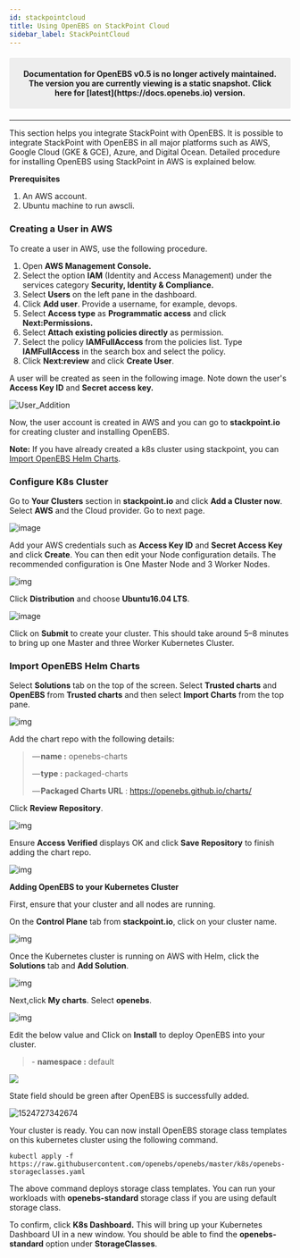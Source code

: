 ```yaml
---
id: stackpointcloud
title: Using OpenEBS on StackPoint Cloud
sidebar_label: StackPointCloud
---
```


<center><p style="padding: 20px; margin: 20px 0; border-radius: 3px; background-color: #eeeeee;"><strong>
  Documentation for OpenEBS v0.5 is no longer actively maintained. The version you are currently viewing is a static snapshot. Click here for [latest](https://docs.openebs.io) version.
</strong></p></center>

------

This section helps you integrate StackPoint with OpenEBS. It is possible to integrate StackPoint with OpenEBS in all major platforms such as AWS, Google Cloud (GKE & GCE), Azure, and Digital Ocean. Detailed procedure for installing OpenEBS using StackPoint in AWS is explained below.

 **Prerequisites**

1. An AWS account.
2. Ubuntu machine to run awscli.

### **Creating a User in AWS**

To create a user in AWS, use the following procedure.

1. Open **AWS Management Console.**
2. Select the option **IAM** (Identity and Access Management) under the services category **Security, Identity & Compliance.**
3. Select **Users** on the left pane in the dashboard.
4. Click **Add user**. Provide a username, for example, devops.
5. Select **Access type** as **Programmatic access** and click **Next:Permissions.**
6. Select **Attach existing policies directly** as permission.
7. Select the policy **IAMFullAccess** from the policies list. Type **IAMFullAccess** in the search box and select the policy.
8. Click **Next:review** and click **Create User**.

A user will be created as seen in the following image. Note down the user's **Access Key ID** and **Secret access key.**

![User_Addition](https://docs.mayaonline.io/assets/Add_user.jpg)

Now, the user account is created in AWS and you can go to **stackpoint.io** for creating cluster and installing OpenEBS.

**Note:** If you have already created a k8s cluster using stackpoint, you can [Import OpenEBS Helm Charts](#ImportHelmCharts). 

### **Configure K8s Cluster**


Go to **Your Clusters** section in **stackpoint.io** and click **Add a Cluster now**. Select **AWS** and the Cloud provider. Go to next page. 

![image](/docs/assets/platform_stackpoint.png)

Add your AWS credentials such as **Access Key ID** and **Secret Access Key** and click **Create**. You can then edit your Node configuration details. The recommended configuration is One Master Node and 3 Worker Nodes. 


![img](/docs/assets/provider_stackpoint.png)


Click **Distribution** and choose **Ubuntu16.04 LTS**. 


![image](/docs/assets/ubuntu_stackpoint.png)


Click on **Submit** to create your cluster. This should take around 5–8 minutes to bring up one Master and three Worker Kubernetes Cluster.

 

### **Import OpenEBS Helm Charts** <a name="ImportHelmCharts"></a>



Select **Solutions** tab on the top of the screen. Select  **Trusted charts** and **OpenEBS** from **Trusted charts** and then select **Import Charts** from the top pane.


![img](https://cdn-images-1.medium.com/max/800/0*vZr9hqN35SCCsx-a.png)


Add the chart repo with the following details:

>  — **name :** openebs-charts
>
>  — **type :** packaged-charts
>
>  — **Packaged Charts URL** : <https://openebs.github.io/charts/>



Click **Review Repository**.

![img](https://cdn-images-1.medium.com/max/800/0*lkT38CLmsESK2i1T.png)


Ensure **Access Verified** displays OK and click **Save Repository** to finish adding the chart repo.


![**img**](https://cdn-images-1.medium.com/max/800/0*tS9uArAROjoOLc05.png)

**Adding OpenEBS to your Kubernetes Cluster**


First, ensure that your cluster and all nodes are running.

On the **Control Plane** tab from **stackpoint.io**, click on your cluster name.


![img](/docs/assets/cluster_stackpoint.png)


Once the Kubernetes cluster is running on AWS with Helm, click the **Solutions** tab and **Add Solution**.

![img](/docs/assets/solutions_stackpoint.png)

Next,click **My charts**. Select **openebs**.

![img](/docs/assets/charts_stackpoint.png)

Edit the below value and Click on **Install** to deploy OpenEBS into your cluster.

> \- **namespace :** default
>

![](docs/assets/install_stackpoint.png)


State field should be green after OpenEBS is successfully added.

![1524727342674](/docs/assets/openebs-success-install-stackpoint.PNG)


Your cluster is ready. You can now install OpenEBS storage class templates on this kubernetes cluster using the following command.

```
kubectl apply -f https://raw.githubusercontent.com/openebs/openebs/master/k8s/openebs-storageclasses.yaml
```

The above command deploys storage class templates. You can run your workloads with **openebs-standard** storage class if you are using default storage class.

To confirm, click **K8s Dashboard.** This will bring up your Kubernetes Dashboard UI in a new window. You should be able to find the **openebs-standard** option under **StorageClasses**.

 


<!-- Hotjar Tracking Code for https://docs.openebs.io -->
<script>
   (function(h,o,t,j,a,r){
       h.hj=h.hj||function(){(h.hj.q=h.hj.q||[]).push(arguments)};
       h._hjSettings={hjid:785693,hjsv:6};
       a=o.getElementsByTagName('head')[0];
       r=o.createElement('script');r.async=1;
       r.src=t+h._hjSettings.hjid+j+h._hjSettings.hjsv;
       a.appendChild(r);
   })(window,document,'https://static.hotjar.com/c/hotjar-','.js?sv=');
</script>
